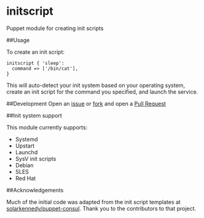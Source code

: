 # initscript
Puppet module for creating init scripts

##Usage

To create an init script:
```
initscript { 'sleep':
  command => ['/bin/cat'],
}
```

This will auto-detect your init system based on your operating system,
create an init script for the command you specified,
and launch the service.

##Development
Open an [issue](https://github.com/EvanKrall/puppet-initscript/issues) or
[fork](https://github.com/EvanKrall/puppet-initscript/fork) and open a
[Pull Request](https://github.com/EvanKrall/puppet-initscript/pulls)

##Init system support

This module currently supports:

- Systemd
- Upstart
- Launchd
- SysV init scripts
 - Debian
 - SLES
 - Red Hat


##Acknowledgements

Much of the initial code was adapted from the init script templates at [solarkennedy/puppet-consul](https://github.com/solarkennedy/puppet-consul). Thank you to the contributors to that project.